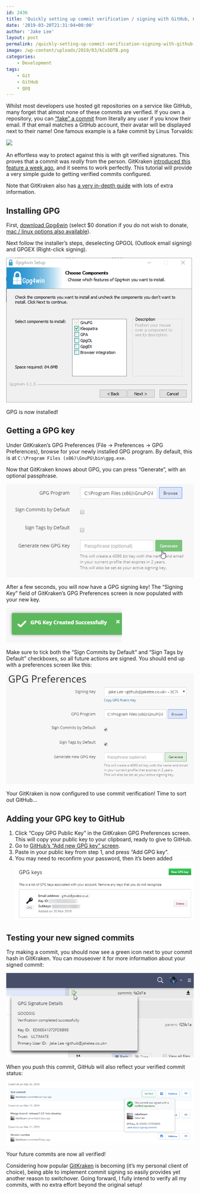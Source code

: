 ```yaml
---
id: 2436
title: 'Quickly setting up commit verification / signing with GitHub, GitKraken, and GPG'
date: '2019-03-20T21:31:04+00:00'
author: 'Jake Lee'
layout: post
permalink: /quickly-setting-up-commit-verification-signing-with-github-gitkraken-and-gpg/
image: /wp-content/uploads/2019/03/kCuSDTB.png
categories:
    - Development
tags:
    - Git
    - GitHub
    - gpg
---
```


Whilst most developers use hosted git repositories on a service like GitHub, many forget that almost none of these commits are verified. If you own a repository, you can [“fake” a commit](https://dev.to/agrinman/spoof-a-commit-on-github-from-anyone-4gf4) from literally any user if you know their email. If that email matches a GitHub account, their avatar will be displayed next to their name! One famous example is a fake commit by Linus Torvalds:

[![](h/wp-content/uploads/2019/03/VFQqkEo.png)](/wp-content/uploads/2019/03/VFQqkEo.png)

An effortless way to protect against this is with git verified signatures. This proves that a commit was *really* from the person. GitKraken [introduced this feature a week ago](https://support.gitkraken.com/release-notes/current/#version-500), and it seems to work perfectly. This tutorial will provide a very simple guide to getting verified commits configured.

Note that GitKraken also has [a very in-depth guide](https://support.gitkraken.com/git-workflows-and-extensions/commit-signing-with-gpg/) with lots of extra information.

## Installing GPG

First, [download Gpg4win](https://gpg4win.org/get-gpg4win.html) (select $0 donation if you do not wish to donate, [mac / linux options also available](https://support.gitkraken.com/git-workflows-and-extensions/commit-signing-with-gpg/#commit-signing-requirements)).

Next follow the installer’s steps, deselecting GPGOL (Outlook email signing) and GPGEX (Right-click signing).

[![](/wp-content/uploads/2019/03/2HFJNf1.png)](/wp-content/uploads/2019/03/2HFJNf1.png)

GPG is now installed!

## Getting a GPG key

Under GitKraken’s GPG Preferences (File -&gt; Preferences -&gt; GPG Preferences), browse for your newly installed GPG program. By default, this is at `C:\Program Files (x86)\GnuPG\bin\gpg.exe`.

Now that GitKraken knows about GPG, you can press “Generate”, with an optional passphrase.

[![](/wp-content/uploads/2019/03/Qrw6Wbp.png)](/wp-content/uploads/2019/03/Qrw6Wbp.png)

After a few seconds, you will now have a GPG signing key! The “Signing Key” field of GitKraken’s GPG Preferences screen is now populated with your new key.

[![](/wp-content/uploads/2019/03/hzQUOhK.png)](/wp-content/uploads/2019/03/hzQUOhK.png)

Make sure to tick both the “Sign Commits by Default” and “Sign Tags by Default” checkboxes, so all future actions are signed. You should end up with a preferences screen like this:

[![](/wp-content/uploads/2019/03/ovIoBca.png)](/wp-content/uploads/2019/03/ovIoBca.png)

Your GitKraken is now configured to use commit verification! Time to sort out GitHub…

## Adding your GPG key to GitHub

1. Click “Copy GPG Public Key” in the GitKraken GPG Preferences screen. This will copy your public key to your clipboard, ready to give to GitHub.
2. Go to [GitHub’s “Add new GPG key” screen](https://github.com/settings/gpg/new).
3. Paste in your public key from step 1, and press “Add GPG key”.
4. You may need to reconfirm your password, then it’s been added![![](/wp-content/uploads/2019/03/KKkNvmr.png)](/wp-content/uploads/2019/03/KKkNvmr.png)

## Testing your new signed commits

Try making a commit, you should now see a green icon next to your commit hash in GitKraken. You can mouseover it for more information about your signed commit:

[![](/wp-content/uploads/2019/03/NsMyHsN.png)](/wp-content/uploads/2019/03/NsMyHsN.png)

When you push this commit, GitHub will also reflect your verified commit status:

[![](/wp-content/uploads/2019/03/EzwjkUn.png)](/wp-content/uploads/2019/03/EzwjkUn.png)

Your future commits are now all verified!

Considering how popular [GitKraken](https://www.gitkraken.com/download) is becoming (it’s my personal client of choice), being able to implement commit signing so easily provides yet another reason to switchover. Going forward, I fully intend to verify all my commits, with no extra effort beyond the original setup!